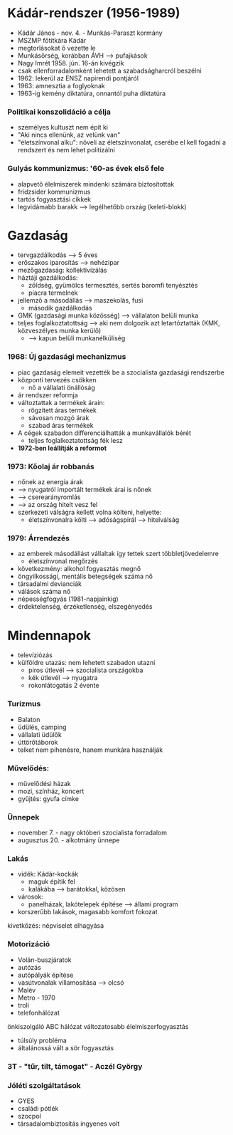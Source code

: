# Kádár-rendszer (1956-1989)

- Kádár János - nov. 4. - Munkás-Paraszt kormány
- MSZMP főtitkára Kádár
- megtorlásokat ő vezette le
- Munkásőrség, korábban ÁVH —> pufajkások
- Nagy Imrét 1958. jún. 16-án kivégzik
- csak ellenforradalomként lehetett a szabadságharcról beszélni
- 1962: lekerül az ENSZ napirendi pontjáról
- 1963: amnesztia a foglyoknak
- 1963-ig kemény diktatúra, onnantól puha diktatúra

### Politikai konszolidáció a célja

- személyes kultuszt nem épít ki
- "Aki nincs ellenünk, az velünk van"
- "életszínvonal alku": növeli az életszínvonalat, cserébe el kell fogadni a rendszert és nem lehet politizálni

### Gulyás kommunizmus: '60-as évek első fele

- alapvető élelmiszerek mindenki számára biztosítottak
- fridzsider kommunizmus
- tartós fogyasztási cikkek
- legvidámabb barakk --> legélhetőbb ország (keleti-blokk)

# Gazdaság

- tervgazdálkodás —> 5 éves
- erőszakos iparosítás —> nehézipar
- mezőgazdaság: kollektivizálás
- háztáji gazdálkodás:
	- zöldség, gyümölcs termesztés, sertés baromfi tenyésztés
	- piacra termelnek
- jellemző a másodállás —> maszekolás, fusi
	- második gazdálkodás
- GMK (gazdasági munka közösség) —> vállalaton belüli munka
- teljes foglalkoztatottság —> aki nem dolgozik azt letartóztatták (KMK, közveszélyes munka kerülő)
	- —> kapun belüli munkanélküliség

### 1968: Új gazdasági mechanizmus

- piac gazdaság elemeit vezették be a szocialista gazdasági rendszerbe
- központi tervezés csökken
	- nő a vállalati önállóság
 - ár rendszer reformja
- változtattak a termékek árain:
	- rögzített áras termékek
	- sávosan mozgó árak
	- szabad áras termékek
- A cégek szabadon differenciálhatták a munkavállalók bérét
	- teljes foglalkoztatottság fék lesz
- **1972-ben leállítják a reformot**

### 1973: Kőolaj ár robbanás

- nőnek az energia árak
- —> nyugatról importált termékek árai is nőnek
- —> cserearányromlás
- —> az ország hitelt vesz fel
- szerkezeti válságra kellett volna költeni, helyette:
	- életszínvonalra költi —> adóságspirál —> hitelválság

### 1979: Árrendezés

- az emberek másodállást vállaltak így tettek szert többletjövedelemre
	- életszínvonal megőrzés
- következmény: alkohol fogyasztás megnő
- öngyilkossági, mentális betegségek száma nő
- társadalmi devianciák
- válások száma nő
- népességfogyás (1981-napjainkig)
- érdektelenség, érzéketlenség, elszegényedés

# Mindennapok

- televíziózás
- külföldre utazás: nem lehetett szabadon utazni
	- piros útlevél —> szocialista országokba
	- kék útlevél —> nyugatra
	- rokonlátogatás 2 évente

### Turizmus

- Balaton
- üdülés, camping
- vállalati üdülők
- úttörőtáborok
- telket nem pihenésre, hanem munkára használják

### Művelődés:

- művelődési házak
- mozi, színház, koncert
- gyűjtés: gyufa címke

### Ünnepek

- november 7. - nagy októberi szocialista forradalom
- augusztus 20. - alkotmány ünnepe

### Lakás

- vidék: Kádár-kockák
	- maguk építik fel
	- kalákába —> barátokkal, közösen
- városok:
	- panelházak, lakótelepek építése —> állami program
- korszerűbb lakások, magasabb komfort fokozat

kivetkőzés: népviselet elhagyása

### Motorizáció

- Volán-buszjáratok
- autózás
- autópályák építése
- vasútvonalak villamosítása —> olcsó
- Malév
- Metro - 1970
- troli
- telefonhálózat

önkiszolgáló ABC hálózat
változatosabb élelmiszerfogyasztás
- túlsúly probléma
- általánossá vált a sör fogyasztás

### 3T - "tűr, tilt, támogat" - Aczél György

### Jóléti szolgáltatások

- GYES
- családi pótlék
- szocpol
- társadalombiztosítás ingyenes volt
